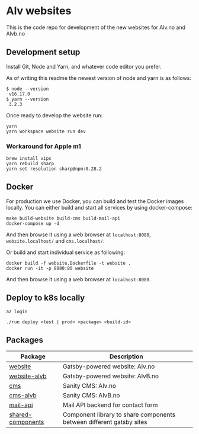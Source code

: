 # Alv websites

This is the code repo for development of the new websites for Alv.no and Alvb.no

## Development setup

Install Git, Node and Yarn, and whatever code editor you prefer.

As of writing this readme the newest version of node and yarn is as follows:

```
$ node --version
 v16.17.0
$ yarn --version
 3.2.3
```

Once ready to develop the website run:

```
yarn
yarn workspace website run dev
```

### Workaround for Apple m1

``` shell
brew install vips
yarn rebuild sharp
yarn set resolution sharp@npm:0.28.2
```

## Docker

For production we use Docker, you can build and test the Docker images locally.
You can either build and start all services by using docker-compose:


```
make build-website build-cms build-mail-api
docker-compose up -d
```

And then browse it using a web browser at `localhost:8080`, `website.localhost/` and `cms.localhost/`.

Or build and start individual service as following:


```
docker build -f website.Dockerfile -t website .
docker run -it -p 8080:80 website
```

And then browse it using a web browser at `localhost:8080`.

## Deploy to k8s locally

```
az login

./run deploy <test | prod> <package> <build-id>
```

## Packages

Package                       | Description
-------                       | -----------
[website](./packages/website) | Gatsby-powered website: Alv.no
[website-alvb](./packages/website-alvb) | Gatsby-powered website: AlvB.no
[cms](./packages/cms)         | Sanity CMS: Alv.no
[cms-alvb](./packages/cms-alvb)    | Sanity CMS: AlvB.no
[mail-api](./packages/mail-api) | Mail API backend for contact form
[shared-components](./packages/shared-components) | Component library to share components between different gatsby sites
